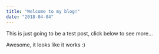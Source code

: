 ```yaml
---
title: "Welcome to my blog!"
date: "2018-04-04"
---
```


This is just going to be a test post, click below to see more...

<!-- end -->
  
Awesome, it looks like it works :)